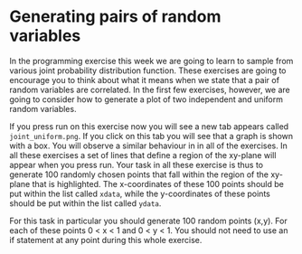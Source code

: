 # Generating pairs of random variables

In the programming exercise this week we are going to learn to sample from various joint probability distribution function.  These exercises are going to encourage you to think about what it means when we state that a pair of random variables are correlated.  In the first few exercises, however, we are going to consider how to generate a plot of two independent and uniform random variables.

If you press run on this exercise now you will see a new tab appears called `joint_uniform.png`.  If you click on this tab you will see that a graph is shown with a box.  You will observe a similar behaviour in in all of the exercises.  In all these exercises a set of lines that define a region of the xy-plane will appear when you press run.  Your task in all these exercise is thus to generate 100 randomly chosen points that fall within the region of the xy-plane that is highlighted.  The x-coordinates of these 100 points should be put within the list called `xdata`, while the y-coordinates of these points should be put within the list called `ydata`. 

For this task in particular you should generate 100 random points (x,y).  For each of these points 0 < x < 1 and 0 < y < 1.   You should not need to use an if statement at any point during this whole exercise.
